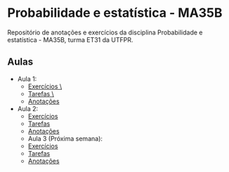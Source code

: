 # Probabilidade e estatística - MA35B
Repositório de anotações e exercícios da disciplina Probabilidade e estatística - MA35B, turma ET31 da UTFPR.

## Aulas 

- Aula 1: 
  - [Exercícios \\](https://github.com/Tashima42/probabilidade-e-estatistica-MA35B/tree/master/aula1/exercicios)
  - [Tarefas \\](https://github.com/Tashima42/probabilidade-e-estatistica-MA35B/tree/master/aula1/tarefas)
  - [Anotações](https://github.com/Tashima42/probabilidade-e-estatistica-MA35B/tree/master/aula1/anotacoes)
- Aula 2: 
  - [Exercícios](https://github.com/Tashima42/probabilidade-e-estatistica-MA35B/tree/master/aula2/exercicios)
  - [Tarefas](https://github.com/Tashima42/probabilidade-e-estatistica-MA35B/tree/master/aula2/tarefas)
  - [Anotações](https://github.com/Tashima42/probabilidade-e-estatistica-MA35B/tree/master/aula2/anotacoes)
  - Aula 3 (Próxima semana): 
  - [Exercícios](https://github.com/Tashima42/probabilidade-e-estatistica-MA35B/tree/master/aula3/exercicios)
  - [Tarefas](https://github.com/Tashima42/probabilidade-e-estatistica-MA35B/tree/master/aula3/tarefas)
  - [Anotações](https://github.com/Tashima42/probabilidade-e-estatistica-MA35B/tree/master/aula3/anotacoes)